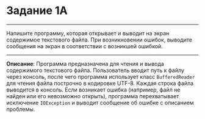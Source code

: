 # Задание 1A
***
Напишите программу, которая открывает и выводит на экран содержимое текстового файла.
При возникновении ошибок, выводите сообщения на экран в соответствии с возникшей ошибкой.
***
**Описание**: Программа предназначена для чтения и вывода содержимого текстового файла. Пользователь вводит путь к файлу через консоль, после чего программа использует класс `BufferedReader` для чтения файла построчно в кодировке UTF-8. Каждая строка файла выводится в консоль. Если возникает ошибка (например, файл не найден или его невозможно открыть), программа перехватывает исключение `IOException` и выводит сообщение об ошибке с описанием проблемы.